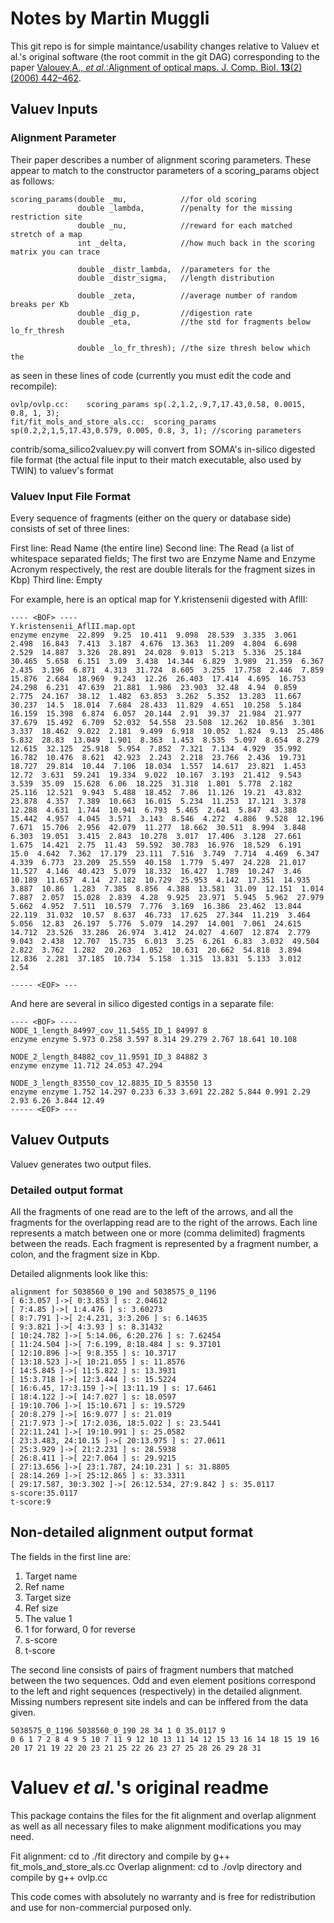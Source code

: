 # Notes by Martin Muggli

This git repo is for simple maintance/usability changes relative to Valuev et al.'s original software (the root commit in the git DAG) corresponding to the paper [Valouev,A., *et al.*:Alignment of optical maps. J. Comp. Biol. **13**(2)(2006) 442–462](http://www.ncbi.nlm.nih.gov/pubmed/16597251).

## Valuev Inputs

### Alignment Parameter

Their paper describes a number of alignment scoring parameters.  These appear to match to the  constructor parameters of a scoring_params object as follows:

    scoring_params(double _mu,            //for old scoring
                   double _lambda,        //penalty for the missing restriction site  
                   double _nu,            //reward for each matched stretch of a map
                   int _delta,            //how much back in the scoring matrix you can trace
                      
                   double _distr_lambda,  //parameters for the
                   double _distr_sigma,   //length distribution
                      
                   double _zeta,          //average number of random breaks per Kb
                   double _dig_p,         //digestion rate
                   double _eta,           //the std for fragments below lo_fr_thresh
                      
                   double _lo_fr_thresh); //the size thresh below which the


as seen in these lines of code (currently you must edit the code and recompile):

    ovlp/ovlp.cc:    scoring_params sp(.2,1.2,.9,7,17.43,0.58, 0.0015, 0.8, 1, 3);
    fit/fit_mols_and_store_als.cc:  scoring_params sp(0.2,2,1,5,17.43,0.579, 0.005, 0.8, 3, 1); //scoring parameters


contrib/soma_silico2valuev.py will convert from SOMA's in-silico digested file format (the actual file input to their match executable, also used by TWIN) to valuev's format

### Valuev Input File Format

Every sequence of fragments (either on the query or database side) consists of set of three lines:

First line:  Read Name (the entire line)
Second line: The Read (a list of whitespace separated fields; The first two are Enzyme Name and Enzyme Acronym respectively, the rest are double literals for the fragment sizes in Kbp)
Third line: Empty


For example, here is an optical map for Y.kristensenii digested with AflII:

    ---- <BOF> ----
    Y.kristensenii_AflII.map.opt
    enzyme enzyme  22.899  9.25  10.411  9.098  28.539  3.335  3.061  2.498  16.843  7.413  3.187  4.676  13.363  11.209  4.804  6.698  2.529  14.887  3.326  28.891  24.028  9.013  5.213  5.336  25.184  30.465  5.658  6.151  3.09  3.438  14.344  6.829  3.989  21.359  6.367  2.435  3.196  6.871  4.313  31.724  8.605  3.255  17.758  2.446  7.859  15.876  2.684  18.969  9.243  12.26  26.403  17.414  4.695  16.753  24.298  6.231  47.639  21.881  1.986  23.903  32.48  4.94  0.859  2.775  24.167  38.12  1.482  63.853  3.262  5.352  13.283  11.667  30.237  14.5  18.014  7.684  28.433  11.829  4.651  10.258  5.184  16.159  15.398  6.874  6.057  20.144  2.91  39.37  21.984  21.977  37.679  15.492  6.709  52.032  54.558  23.508  12.262  10.856  3.301  3.337  18.462  9.022  2.181  9.499  6.918  10.052  1.824  9.13  25.486  5.832  28.83  13.049  1.901  8.363  1.453  8.535  5.097  8.654  8.279  12.615  32.125  25.918  5.954  7.852  7.321  7.134  4.929  35.992  16.782  10.476  8.621  42.923  2.243  2.218  23.766  2.436  19.731  18.727  29.814  10.44  7.106  18.034  1.557  14.617  23.821  1.453  12.72  3.631  59.241  19.334  9.022  10.167  3.193  21.412  9.543  3.539  35.09  15.628  6.06  18.225  31.318  1.801  5.778  2.182  25.116  12.521  9.943  5.488  18.452  7.86  11.126  19.21  43.832  23.878  4.357  7.389  10.663  16.015  5.234  11.253  17.121  3.378  12.288  4.631  1.744  10.941  6.793  5.465  2.641  5.847  43.388  15.442  4.957  4.045  3.571  3.143  8.546  4.272  4.886  9.528  12.196  7.671  15.706  2.956  42.079  11.277  18.662  30.511  8.994  3.848  6.303  19.051  3.415  2.843  10.278  3.017  17.406  3.128  27.661  1.675  14.421  2.75  11.43  59.592  30.783  16.976  18.529  6.191  15.0  4.642  7.362  17.179  23.111  7.516  3.749  7.714  4.469  6.347  4.339  6.773  23.209  25.559  40.158  1.779  5.497  24.228  21.017  11.527  4.146  40.423  5.079  18.332  16.427  1.789  10.247  3.46  10.189  11.657  4.14  27.182  10.729  25.953  4.142  17.351  14.935  3.887  10.86  1.283  7.385  8.856  4.388  13.581  31.09  12.151  1.014  7.887  2.057  15.028  2.839  4.28  9.925  23.971  5.945  5.962  27.979  5.662  4.952  7.511  10.579  7.776  3.169  16.386  23.462  13.844  22.119  31.032  10.57  8.637  46.733  17.625  27.344  11.219  3.464  5.056  12.83  26.197  5.776  5.079  14.297  14.001  7.061  24.615  14.712  23.526  33.286  26.974  3.412  24.027  4.607  12.874  2.779  9.043  2.438  12.707  15.735  6.013  3.25  6.261  6.83  3.032  49.504  2.822  3.762  1.282  20.263  1.052  10.631  20.662  54.818  3.894  12.836  2.281  37.185  10.734  5.158  1.315  13.831  5.133  3.012  2.54 
    
    ----- <EOF> ---


And here are several in silico digested contigs in a separate file:

    ---- <BOF> ----
    NODE_1_length_84997_cov_11.5455_ID_1 84997 8
    enzyme enzyme 5.973 0.258 3.597 8.314 29.279 2.767 18.641 10.108
    
    NODE_2_length_84882_cov_11.9591_ID_3 84882 3
    enzyme enzyme 11.712 24.053 47.294
    
    NODE_3_length_83550_cov_12.8835_ID_5 83550 13
    enzyme enzyme 1.752 14.297 0.233 6.33 3.691 22.282 5.844 0.991 2.29 2.93 6.26 3.844 12.49
    ----- <EOF> ---

## Valuev Outputs

Valuev generates two output files.

### Detailed output format

All the fragments of one read are to the left of the arrows, and all the fragments for the overlapping read are to the right of the arrows.  Each line represents a match between one or more (comma delimited) fragments between the reads.  Each fragment is represented by a fragment number, a colon, and the fragment size in Kbp.

Detailed alignments look like this:

    alignment for 5038560_0_190 and 5038575_0_1196
    [ 6:3.057 ]->[ 0:3.853 ] s: 2.04612
    [ 7:4.85 ]->[ 1:4.476 ] s: 3.60273
    [ 8:7.791 ]->[ 2:4.231, 3:3.206 ] s: 6.14635
    [ 9:3.821 ]->[ 4:3.93 ] s: 8.31432
    [ 10:24.782 ]->[ 5:14.06, 6:20.276 ] s: 7.62454
    [ 11:24.504 ]->[ 7:6.199, 8:18.484 ] s: 9.37101
    [ 12:10.896 ]->[ 9:8.355 ] s: 10.3717
    [ 13:18.523 ]->[ 10:21.055 ] s: 11.8576
    [ 14:5.845 ]->[ 11:5.822 ] s: 13.3931
    [ 15:3.718 ]->[ 12:3.444 ] s: 15.5224
    [ 16:6.45, 17:3.159 ]->[ 13:11.19 ] s: 17.6461
    [ 18:4.122 ]->[ 14:7.027 ] s: 18.0597
    [ 19:10.706 ]->[ 15:10.671 ] s: 19.5729
    [ 20:8.279 ]->[ 16:9.077 ] s: 21.019
    [ 21:7.973 ]->[ 17:2.036, 18:5.022 ] s: 23.5441
    [ 22:11.241 ]->[ 19:10.991 ] s: 25.0582
    [ 23:3.483, 24:10.15 ]->[ 20:13.975 ] s: 27.0611
    [ 25:3.929 ]->[ 21:2.231 ] s: 28.5938
    [ 26:8.411 ]->[ 22:7.064 ] s: 29.9215
    [ 27:13.656 ]->[ 23:1.787, 24:10.231 ] s: 31.8805
    [ 28:14.269 ]->[ 25:12.865 ] s: 33.3311
    [ 29:17.587, 30:3.302 ]->[ 26:12.534, 27:9.842 ] s: 35.0117
    s-score:35.0117
    t-score:9


## Non-detailed alignment output format

The fields in the first line are:
1. Target name
2. Ref name
3. Target size
4. Ref size
5. The value 1
6. 1 for forward, 0 for reverse
7. s-score
8. t-score

The second line consists of pairs of fragment numbers that matched between the two sequences.  Odd and even element positions correspond to the left and right sequences (respectively) in the detailed alignment.  Missing numbers represent site indels and can be inffered from the data given.


    5038575_0_1196 5038560_0_190 28 34 1 0 35.0117 9
    0 6 1 7 2 8 4 9 5 10 7 11 9 12 10 13 11 14 12 15 13 16 14 18 15 19 16 20 17 21 19 22 20 23 21 25 22 26 23 27 25 28 26 29 28 31


Valuev *et al.*'s original readme
===============================
This package contains the files for the fit alignment and overlap alignment as well as all necessary files to make alignment modifications you may need. 

Fit alignment: cd to ./fit directory and compile by g++ fit_mols_and_store_als.cc
Overlap alignment: cd to ./ovlp directory and compile by g++ ovlp.cc

This code comes with absolutely no warranty and is free for redistribution and use for non-commercial purposed only.
